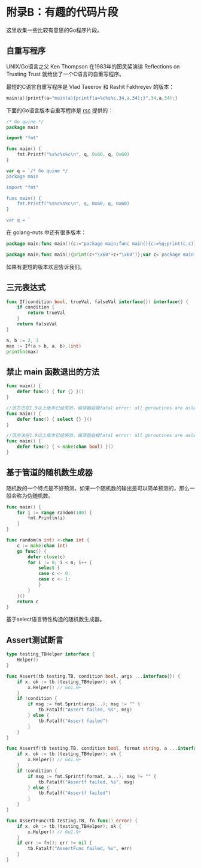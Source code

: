 # 附录B：有趣的代码片段

这里收集一些比较有意思的Go程序片段。

## 自重写程序

UNIX/Go语言之父 Ken Thompson 在1983年的图灵奖演讲 Reflections on Trusting Trust 就给出了一个C语言的自重写程序。

最短的C语言自重写程序是 Vlad Taeerov 和 Rashit Fakhreyev 的版本：

```c
main(a){printf(a="main(a){printf(a=%c%s%c,34,a,34);}",34,a,34);}
```

下面的Go语言版本自重写程序是 [rsc](https://research.swtch.com/zip) 提供的：

```go
/* Go quine */
package main

import "fmt"

func main() {
	fmt.Printf("%s%c%s%c\n", q, 0x60, q, 0x60)
}

var q = `/* Go quine */
package main

import "fmt"

func main() {
	fmt.Printf("%s%c%s%c\n", q, 0x60, q, 0x60)
}

var q = `
```

在 golang-nuts 中还有很多版本：

```go
package main;func main(){c:="package main;func main(){c:=%q;print(c,c)}";print(c,c)}
```

```go
package main;func main(){print(c+"\x60"+c+"\x60")};var c=`package main;func main(){print(c+"\x60"+c+"\x60")};var c=`
```

如果有更短的版本欢迎告诉我们。

## 三元表达式

```go
func If(condition bool, trueVal, falseVal interface{}) interface{} {
	if condition {
		return trueVal
	}
	return falseVal
}

a, b := 2, 3
max := If(a > b, a, b).(int)
println(max)
```

## 禁止 main 函数退出的方法

```go
func main() {
	defer func() { for {} }()
}

//该方法在1.9以上版本已经失效，编译器会报fatal error: all goroutines are asleep - deadlock!
func main() {
	defer func() { select {} }()
}

//该方法在1.9以上版本已经失效，编译器会报fatal error: all goroutines are asleep - deadlock!
func main() {
	defer func() { <-make(chan bool) }()
}
```

## 基于管道的随机数生成器

随机数的一个特点是不好预测。如果一个随机数的输出是可以简单预测的，那么一般会称为伪随机数。

```go
func main() {
	for i := range random(100) {
		fmt.Println(i)
	}
}

func random(n int) <-chan int {
	c := make(chan int)
	go func() {
		defer close(c)
		for i := 0; i < n; i++ {
			select {
			case c <- 0:
			case c <- 1:
			}
		}
	}()
	return c
}
```

基于select语言特性构造的随机数生成器。

## Assert测试断言

```go
type testing_TBHelper interface {
	Helper()
}

func Assert(tb testing.TB, condition bool, args ...interface{}) {
	if x, ok := tb.(testing_TBHelper); ok {
		x.Helper() // Go1.9+
	}
	if !condition {
		if msg := fmt.Sprint(args...); msg != "" {
			tb.Fatalf("Assert failed, %s", msg)
		} else {
			tb.Fatalf("Assert failed")
		}
	}
}

func Assertf(tb testing.TB, condition bool, format string, a ...interface{}) {
	if x, ok := tb.(testing_TBHelper); ok {
		x.Helper() // Go1.9+
	}
	if !condition {
		if msg := fmt.Sprintf(format, a...); msg != "" {
			tb.Fatalf("Assertf failed, %s", msg)
		} else {
			tb.Fatalf("Assertf failed")
		}
	}
}

func AssertFunc(tb testing.TB, fn func() error) {
	if x, ok := tb.(testing_TBHelper); ok {
		x.Helper() // Go1.9+
	}
	if err := fn(); err != nil {
		tb.Fatalf("AssertFunc failed, %v", err)
	}
}
```
